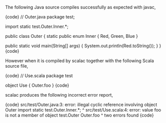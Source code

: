 The following Java source compiles successfully as expected with javac,

{code}
// Outer.java
package test;

import static test.Outer.Inner.*;

public class Outer {
  static public enum Inner {
    Red, Green, Blue
  }

  public static void main(String[] args) {
    System.out.println(Red.toString());
  }
}
{code}

However when it is compiled by scalac together with the following Scala source file,

{code}
// Use.scala
package test

object Use {
  Outer.foo
}
{code}

scalac produces the following incorrect error report,

{code}
src/test/Outer.java:3: error: illegal cyclic reference involving object Outer
import static test.Outer.Inner.*;
       ^
src/test/Use.scala:4: error: value foo is not a member of object test.Outer
  Outer.foo
        ^
two errors found
{code}

